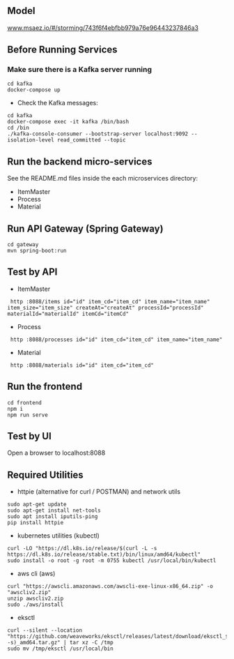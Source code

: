 # 

## Model
www.msaez.io/#/storming/743f6f4ebfbb979a76e96443237846a3

## Before Running Services
### Make sure there is a Kafka server running
```
cd kafka
docker-compose up
```
- Check the Kafka messages:
```
cd kafka
docker-compose exec -it kafka /bin/bash
cd /bin
./kafka-console-consumer --bootstrap-server localhost:9092 --isolation-level read_committed --topic
```

## Run the backend micro-services
See the README.md files inside the each microservices directory:

- ItemMaster
- Process
- Material


## Run API Gateway (Spring Gateway)
```
cd gateway
mvn spring-boot:run
```

## Test by API
- ItemMaster
```
 http :8088/items id="id" item_cd="item_cd" item_name="item_name" item_size="item_size" createAt="createAt" processId="processId" materialId="materialId" itemCd="itemCd" 
```
- Process
```
 http :8088/processes id="id" item_cd="item_cd" item_name="item_name" 
```
- Material
```
 http :8088/materials id="id" item_cd="item_cd" 
```


## Run the frontend
```
cd frontend
npm i
npm run serve
```

## Test by UI
Open a browser to localhost:8088

## Required Utilities

- httpie (alternative for curl / POSTMAN) and network utils
```
sudo apt-get update
sudo apt-get install net-tools
sudo apt install iputils-ping
pip install httpie
```

- kubernetes utilities (kubectl)
```
curl -LO "https://dl.k8s.io/release/$(curl -L -s https://dl.k8s.io/release/stable.txt)/bin/linux/amd64/kubectl"
sudo install -o root -g root -m 0755 kubectl /usr/local/bin/kubectl
```

- aws cli (aws)
```
curl "https://awscli.amazonaws.com/awscli-exe-linux-x86_64.zip" -o "awscliv2.zip"
unzip awscliv2.zip
sudo ./aws/install
```

- eksctl 
```
curl --silent --location "https://github.com/weaveworks/eksctl/releases/latest/download/eksctl_$(uname -s)_amd64.tar.gz" | tar xz -C /tmp
sudo mv /tmp/eksctl /usr/local/bin
```

